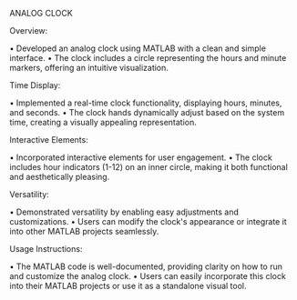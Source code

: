 ANALOG CLOCK

Overview:

• Developed an analog clock using MATLAB with a clean and simple interface.
• The clock includes a circle representing the hours and minute markers, offering an intuitive visualization.

Time Display:

• Implemented a real-time clock functionality, displaying hours, minutes, and seconds.
• The clock hands dynamically adjust based on the system time, creating a visually appealing representation.

Interactive Elements:

• Incorporated interactive elements for user engagement.
• The clock includes hour indicators (1-12) on an inner circle, making it both functional and aesthetically pleasing.

Versatility:

• Demonstrated versatility by enabling easy adjustments and customizations.
• Users can modify the clock's appearance or integrate it into other MATLAB projects seamlessly.

Usage Instructions:

• The MATLAB code is well-documented, providing clarity on how to run and customize the analog clock.
• Users can easily incorporate this clock into their MATLAB projects or use it as a standalone visual tool.
